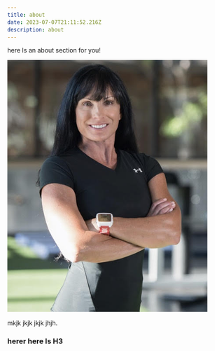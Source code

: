 ```yaml
---
title: about
date: 2023-07-07T21:11:52.216Z
description: about
---
```

h﻿ere Is an about section for you!

![test](/public/img/anna_profile.jpeg "test")

m﻿kjk jkjk jkjk jhjh. 

### h﻿erer here Is H3
